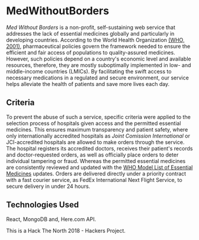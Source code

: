 # MedWithoutBorders
*Med Without Borders* is a non-profit, self-sustaining web service that addresses the lack of essential medicines globally and particularly in developing countries. According to the World Health Organization [(WHO, 2001)](https://www.sciencedirect.com/science/article/pii/B9780128112281000236#bib36), pharmaceutical policies govern the framework needed to ensure the efficient and fair access of populations to quality-assured medicines. However, such policies depend on a country's economic level and available resources, therefore, they are mostly suboptimally implemented in low- and middle-income countries (LMICs). By facilitating the swift access to necessary medications in a regulated and secure environment, our service helps alleviate the health of patients and save more lives each day.   

## Criteria
To prevent the abuse of such a service, specific criteria were applied to the selection process of hospitals given access and the permitted essential medicines. This ensures maximum transparency and patient safety, where only internationally accredited hospitals as *Joint Comission International* or JCI-accredited hospitals are allowed to make orders through the service. The hospital registers its accredited doctors, receives their patient's records and doctor-requested orders, as well as officially place orders to deter individual tampering or fraud. Whereas the permitted essential medicines are consistently reviewed and updated with the [WHO Model List of Essential Medicines](http://www.who.int/medicines/publications/essentialmedicines/en/) updates. Orders are delivered directly under a priority contract with a fast courier service, as FedEx International Next Flight Service, to secure delivery in under 24 hours. 

## Technologies Used
React, MongoDB and, Here.com API.

This is a Hack The North 2018 - Hackers Project. 
